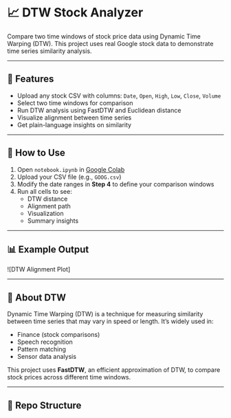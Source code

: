 # 📈 DTW Stock Analyzer

Compare two time windows of stock price data using Dynamic Time Warping (DTW). This project uses real Google stock data to demonstrate time series similarity analysis.

---

## 🔧 Features

- Upload any stock CSV with columns: `Date`, `Open`, `High`, `Low`, `Close`, `Volume`
- Select two time windows for comparison
- Run DTW analysis using FastDTW and Euclidean distance
- Visualize alignment between time series
- Get plain-language insights on similarity

---

## 🚀 How to Use

1. Open `notebook.ipynb` in [Google Colab](https://colab.research.google.com/)
2. Upload your CSV file (e.g., `GOOG.csv`)
3. Modify the date ranges in **Step 4** to define your comparison windows
4. Run all cells to see:
   - DTW distance
   - Alignment path
   - Visualization
   - Summary insights

---

## 📊 Example Output

![DTW Alignment Plot]

---

## 📘 About DTW

Dynamic Time Warping (DTW) is a technique for measuring similarity between time series that may vary in speed or length. It’s widely used in:

- Finance (stock comparisons)
- Speech recognition
- Pattern matching
- Sensor data analysis

This project uses **FastDTW**, an efficient approximation of DTW, to compare stock prices across different time windows.

---

## 📁 Repo Structure

